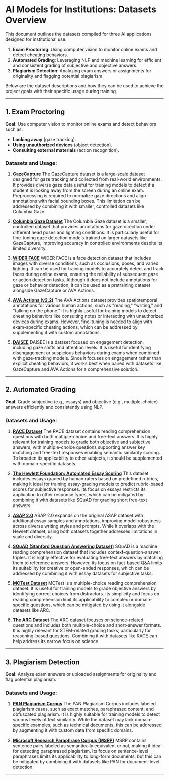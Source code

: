 # AI Models for Institutions: Datasets Overview

This document outlines the datasets compiled for three AI applications designed for institutional use:

1. **Exam Proctoring**: Using computer vision to monitor online exams and detect cheating behaviors.
2. **Automated Grading**: Leveraging NLP and machine learning for efficient and consistent grading of subjective and objective answers.
3. **Plagiarism Detection**: Analyzing exam answers or assignments for originality and flagging potential plagiarism.

Below are the dataset descriptions and how they can be used to achieve the project goals with their specific usage during training.

---

## **1. Exam Proctoring**
**Goal**: Use computer vision to monitor online exams and detect behaviors such as:
- **Looking away** (gaze tracking).
- **Using unauthorized devices** (object detection).
- **Consulting external materials** (action recognition).

### **Datasets and Usage**:
1. **[GazeCapture](https://gazecapture.csail.mit.edu/)**
   The GazeCapture dataset is a large-scale dataset designed for gaze tracking and collected from real-world environments. It provides diverse gaze data useful for training models to detect if a student is looking away from the screen during an online exam. Preprocessing is required to normalize gaze directions and align annotations with facial bounding boxes. This limitation can be addressed by combining it with smaller, controlled datasets like Columbia Gaze.

2. **[Columbia Gaze Dataset](https://ceal.cs.columbia.edu/columbiagaze/#project-dataset)**
   The Columbia Gaze dataset is a smaller, controlled dataset that provides annotations for gaze direction under different head poses and lighting conditions. It is particularly useful for fine-tuning gaze detection models trained on larger datasets like GazeCapture, improving accuracy in controlled environments despite its limited diversity.

3. **[WIDER FACE](http://shuoyang1213.me/WIDERFACE/WiderFace_Results.html)**
   WIDER FACE is a face detection dataset that includes images with diverse conditions, such as occlusions, poses, and varied lighting. It can be used for training models to accurately detect and track faces during online exams, ensuring the reliability of subsequent gaze or action detection tasks. Although it does not include annotations for gaze or behavior detection, it can be used as a pretraining dataset alongside GazeCapture or AVA Actions.

4. **[AVA Actions (v2.2)](https://research.google.com/ava/download.html)**
   The AVA Actions dataset provides spatiotemporal annotations for various human actions, such as "reading," "writing," and "talking on the phone." It is highly useful for training models to detect cheating behaviors like consulting notes or interacting with unauthorized devices during exams. However, fine-tuning is needed to align with exam-specific cheating actions, which can be addressed by supplementing it with custom annotations.

5. **[DAISEE](https://datasets.activeloop.ai/docs/ml/datasets/daisee-dataset/)**
   DAISEE is a dataset focused on engagement detection, including gaze shifts and attention levels. It is useful for identifying disengagement or suspicious behaviors during exams when combined with gaze-tracking models. Since it focuses on engagement rather than explicit cheating behaviors, it works best when paired with datasets like GazeCapture and AVA Actions for a comprehensive solution.

---

## **2. Automated Grading**
**Goal**: Grade subjective (e.g., essays) and objective (e.g., multiple-choice) answers efficiently and consistently using NLP.

### **Datasets and Usage**:
1. **[RACE Dataset](https://huggingface.co/datasets/ehovy/race)**
   The RACE dataset contains reading comprehension questions with both multiple-choice and free-text answers. It is highly relevant for training models to grade both objective and subjective answers, with multiple-choice questions supporting answer key matching and free-text responses enabling semantic similarity scoring. To broaden its applicability to other subjects, it should be supplemented with domain-specific datasets.

2. **[The Hewlett Foundation: Automated Essay Scoring](https://www.kaggle.com/competitions/asap-aes/data)**
   This dataset includes essays graded by human raters based on predefined rubrics, making it ideal for training essay-grading models to predict rubric-based scores for subjective responses. Its focus on essays restricts its application to other response types, which can be mitigated by combining it with datasets like SQuAD for grading short free-text answers.

3. **[ASAP 2.0](https://www.kaggle.com/datasets/lburleigh/asap-2-0)**
   ASAP 2.0 expands on the original ASAP dataset with additional essay samples and annotations, improving model robustness across diverse writing styles and prompts. While it overlaps with the Hewlett dataset, using both datasets together addresses limitations in scale and diversity.

4. **[SQuAD (Stanford Question Answering Dataset)](https://rajpurkar.github.io/SQuAD-explorer/)**
   SQuAD is a machine reading comprehension dataset that includes context-question-answer triples. It is highly effective for evaluating free-text answers by matching them to reference answers. However, its focus on fact-based Q&A limits its suitability for creative or open-ended responses, which can be addressed by combining it with essay datasets for subjective tasks.

5. **[MCTest Dataset](https://huggingface.co/datasets/sagnikrayc/mctest)**
   MCTest is a multiple-choice reading comprehension dataset. It is useful for training models to grade objective answers by identifying correct choices from distractors. Its simplicity and focus on reading comprehension limit its applicability to complex or domain-specific questions, which can be mitigated by using it alongside datasets like ARC.

6. **[The ARC Dataset](https://leaderboard.allenai.org/arc/submissions/get-started)**
   The ARC dataset focuses on science-related questions and includes both multiple-choice and short-answer formats. It is highly relevant for STEM-related grading tasks, particularly for reasoning-based questions. Combining it with datasets like RACE can help address its narrow focus on science.

---

## **3. Plagiarism Detection**
**Goal**: Analyze exam answers or uploaded assignments for originality and flag potential plagiarism.

### **Datasets and Usage**:
1. **[PAN Plagiarism Corpus](https://zenodo.org/records/3250095)**
   The PAN Plagiarism Corpus includes labeled plagiarism cases, such as exact matches, paraphrased content, and obfuscated plagiarism. It is highly suitable for training models to detect various levels of text similarity. While the dataset may lack domain-specific examples, such as technical documents, this can be addressed by augmenting it with custom data from specific domains.

2. **[Microsoft Research Paraphrase Corpus (MSRP)](https://www.microsoft.com/en-us/download/details.aspx?id=52398)**
   MSRP contains sentence pairs labeled as semantically equivalent or not, making it ideal for detecting paraphrased plagiarism. Its focus on sentence-level paraphrases limits its applicability to long-form documents, but this can be mitigated by combining it with datasets like PAN for document-level detection.

---
